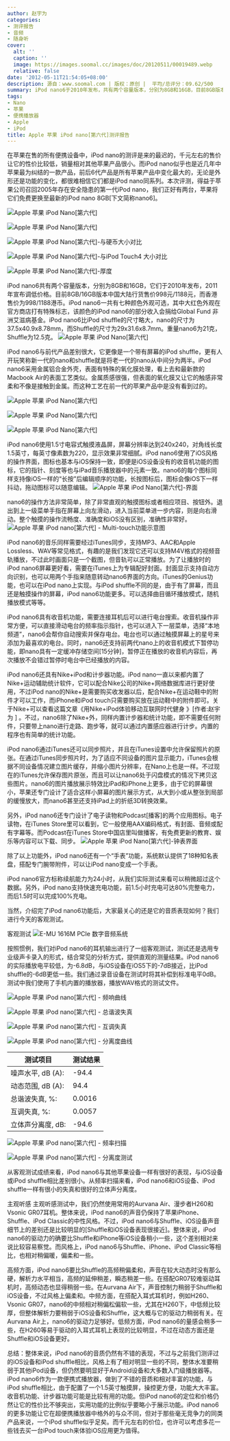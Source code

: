 ```yaml
---
author: 赵宇为
categories:
- 测评报告
- 音频
- 随身听
cover:
  alt: ''
  caption: ''
  image: https://images.soomal.cc/images/doc/20120511/00019489.webp
  relative: false
date: '2012-05-11T21:54:05+08:00'
description: 源自：www.soomal.com | 版权：原创 |  平均/总评分：09.62/500
summary: iPod nano6于2010年发布，共有两个容量版本，分别为8GB和16GB，目前8GB版本不到1000元。iPod nano6一共有七种颜色外观可选，外形比Shuffle略大，重量为21克。nano6有一块1.5寸电容触摸屏，有类似iOS的操作方式，具有收音机、计步器等功能，它的音质表现如何？
tags:
- Nano
- 苹果
- 便携播放器
- Apple
- iPod
title: Apple 苹果 iPod nano[第六代]测评报告
---
```


在苹果在售的所有便携设备中，iPod nano的测评是来的最迟的，千元左右的售价让它的性价比较低，销量相对其他苹果产品很小。而iPod nano似乎也是近几年中苹果最为纠结的一款产品，前后6代产品是所有苹果产品中变化最大的，无论是外形还是功能的变化，都很难相信它们都是iPod nano同系列。本次评测，得益于苹果公司召回2005年存在安全隐患的第一代iPod nano，我们正好有两台，苹果将它们免费更换至最新的iPod nano 8GB[下文简称nano6]。

![Apple 苹果 iPod Nano[第六代]](https://images.soomal.cc/images/doc/20120508/00019426.webp)




![Apple 苹果 iPod Nano[第六代]](https://images.soomal.cc/images/doc/20120508/00019427.webp)




![Apple 苹果 iPod Nano[第六代]-与硬币大小对比](https://images.soomal.cc/images/doc/20120508/00019428.webp)




![Apple 苹果 iPod Nano[第六代]-与iPod Touch4 大小对比](https://images.soomal.cc/images/doc/20120508/00019429.webp)




![Apple 苹果 iPod Nano[第六代]-厚度](https://images.soomal.cc/images/doc/20120508/00019430.webp)




iPod nano6共有两个容量版本，分别为8GB和16GB，它们于2010年发布，2011年宣布调低价格。目前8GB/16GB版本中国大陆行货售价998元/1188元，而香港售价为998/1188港币。iPod nano6一共有七种颜色外观可选，其中大红色外观在官方商店打有特殊标志，该颜色的iPod nano6的部分收入会捐给Global Fund 非洲艾滋病基金。iPod nano6比iPod shuffle的尺寸略大，nano的尺寸为37.5x40.9x8.78mm，而Shuffle的尺寸为29x31.6x8.7mm。重量nano6为21克，Shuffle为12.5克。
![Apple 苹果 iPod Nano[第六代]](https://images.soomal.cc/images/doc/20120511/00019489.webp)




iPod nano6与前代产品差别很大，它更像是一个带有屏幕的iPod shuffle，更有人开玩笑称新一代的nano和shuffle就是将老一代的nano从中间分为两半。iPod nano6采用金属铝合金外壳，表面有特殊的氧化膜处理，看上去和最新款的Macbook Air的表面工艺类似。金属质感很强，但表面的氧化膜又让它的触感非常柔和不像是接触到金属。而这种工艺在前一代的苹果产品中是没有看到过的。

![Apple 苹果 iPod Nano[第六代]](https://images.soomal.cc/images/doc/20120508/00019431.webp)




![Apple 苹果 iPod Nano[第六代]](https://images.soomal.cc/images/doc/20120508/00019432.webp)




![Apple 苹果 iPod Nano[第六代]](https://images.soomal.cc/images/doc/20120508/00019433.webp)




iPod nano6使用1.5寸电容式触摸液晶屏，屏幕分辨率达到240x240，对角线长度1.5英寸，每英寸像素数为220，显示效果非常细腻。iPod nano6使用了iOS风格的操作界面，图标也基本与iOS保持一致，即便是iOS设备没有的收音机功能的图标，它的指针、刻度等也与iPad音乐播放器中的元素一致。nano6的每个图标同样支持像iOS一样的“长按”后编辑顺序的功能，长按图标后，图标会像iOS下一样抖动，拖动图标可以随意编辑。
![Apple 苹果 iPod Nano[第六代]-界面](https://images.soomal.cc/images/doc/20120508/00019434.webp)




nano6的操作方法非常简单，除了非常直观的触摸图标或者相应项目、按钮外。退出到上一级菜单手指在屏幕上向左滑动，进入当前菜单进一步内容，则是向右滑动。整个触摸的操作流畅度、准确度和iOS没有区别，准确性非常好。
![Apple 苹果 iPod nano[第六代] - Multi-touch功能示意图](https://images.soomal.cc/images/doc/20120511/00019490.webp)




iPod nano6的音乐同样需要经过iTunes同步，支持MP3、AAC和Apple Lossless、WAV等常见格式，有趣的是我们发现它还可以支持M4V格式的视频音轨播放，不过此时画面只是一个截图，但音轨可以正常播放。为了让播放时的iPod nano6屏幕更好看，需要在iTunes上为专辑配好封面。封面显示支持自动方向识别，也可以用两个手指来随意转动nano6界面的方向。iTunes的Genius功能，也可以在iPod nano上实现。与iPod shuffle不同的是，由于有了屏幕，而且还是触摸操作的屏幕，iPod nano6功能更多。可以选择曲目循环播放模式，随机播放模式等等。

iPod nano6具有收音机功能，需要连接耳机后可以进行电台搜索。收音机操作非常方便，可以直接滑动电台的频率指示指针，也可以进入下一层菜单，选择“本地频道”，nano6会帮你自动搜索并保存电台。电台也可以通过触摸屏幕上的星号来添加为最喜欢的电台。同时，nano6还支持前两代nano上的收音机模式下暂停功能，即nano具有一定缓冲存储空间[15分钟]，暂停正在播放的收音机内容后，再次播放不会错过暂停时电台中已经播放的内容。

iPod nano6还具有Nike+iPod和计步器功能。iPod nano一直以来都内置了Nike+运动辅助统计软件，它可以配合Nike公司的Nike+网络数据库进行更好使用，不过iPod nano的Nike+是需要购买收发器以后，配合Nike+在运动鞋中的附件才可以工作，而iPhone和iPod touch只需要购买放在运动鞋中的附件即可。关于Nike+可以查看这篇文章《用Nike+iPod体验移动互联网时代健身 》[作者:赵宇为 ]
。不过，nano6除了Nike+外，同样内置计步器和统计功能，即不需要任何附件，只要带上nano进行走路、跑步等，就可以通过内置感应器进行计步。内置的程序也有简单的统计功能。

iPod nano6通过iTunes还可以同步照片，并且在iTunes设置中允许保留照片的原张。在通过iTunes同步照片时，为了适应不同设备的图片显示能力，iTunes会根据不同设备情况建立图片缓存，并缩小图片分辨率，在Nano上也是一样。不过现在的iTunes允许保存图片原张，而且可以让nano6处于闪盘模式的情况下拷贝这些图片。nano6的图片播放展示特效比iPad和iPhone上更多，由于它的屏幕很小，苹果还专门设计了适合这样小屏幕的图片展示方式，从大到小或从整张到局部的缓慢放大，而nano6甚至还支持iPad上的折纸3D转换效果。

另外，iPod nano6还专门设计了电子读物和Podcast[播客]的两个应用图标。电子读物，在iTunes Store里可以看到，它一般使用AAX编码格式，有封面、音频或配有字幕等。而Podcast在iTunes Store中国店里叫做播客，有免费更新的教育、娱乐等内容可以下载、同步。
![Apple 苹果 iPod Nano[第六代]-钟表界面](https://images.soomal.cc/images/doc/20120508/00019435.webp)




除了以上功能外，iPod nano6还有一个“手表”功能，系统默认提供了18种知名表盘，搭配专门腕带附件，可以让iPod nano变成一个手表。

iPod nano6官方标称续航能力为24小时，从我们实际测试来看可以稍微超过这个数据。另外，iPod nano支持快速充电功能，前1.5小时充电可达80%完整电力，而后1.5时可以完成100%充电。

当然，介绍完了iPod nano6功能后，大家最关心的还是它的音质表现如何？我们进行今天的客观测试。


客观测试
![E-MU 1616M PCIe 数字音频系统](https://images.soomal.cc/images/doc/20101204/00008507.webp)




按照惯例，我们对iPod nano6的耳机输出进行了一组客观测试，测试还是选用专业级声卡录入的形式，结合常见的分析方式，提供直观的测量结果。iPod nano6的实际播放电平较低，为-6.8dB，与iOS设备在iOS5下的-7dB接近，比iPod shuffle的-6dB更低一些。我们通过录音设备在测试时将其补偿到标准电平0dB。测试中我们使用了手机内置的播放器，播放WAV格式的测试文件。

![Apple 苹果 iPod nano[第六代] - 频响曲线](https://images.soomal.cc/images/doc/20120511/00019491.webp)




![Apple 苹果 iPod nano[第六代] - 总谐波失真](https://images.soomal.cc/images/doc/20120511/00019492.webp)




![Apple 苹果 iPod nano[第六代] - 互调失真](https://images.soomal.cc/images/doc/20120511/00019493.webp)




![Apple 苹果 iPod nano[第六代] - 分离度曲线](https://images.soomal.cc/images/doc/20120511/00019494.webp)





| 测试项目 | 测试结果 |
| --- | --- |
| 噪声水平, dB (A): | -94.4 |
| 动态范围, dB (A): | 94.4 |
| 总谐波失真, %: | 0.0016 |
| 互调失真, %: | 0.0057 |
| 立体声分离度, dB: | -94.6 |



![Apple 苹果 iPod nano[第六代] - 频率扫描](https://images.soomal.cc/images/doc/20120511/00019495.webp)




![Apple 苹果 iPod nano[第六代] - 分离度测试](https://images.soomal.cc/images/doc/20120511/00019496.webp)




从客观测试成绩来看，iPod nano6与其他苹果设备一样有很好的表现，与iOS设备或iPod shuffle相比差别很小。从频率扫描来看，iPod nano6和iOS设备、iPod shuffle一样有很小的失真和很好的立体声分离度。

主观听感
主观听感测试中，我们仍然使用常用的Aurvana Air、漫步者H260和Vsonic GR07耳机。整体来说，iPod nano6的声音仍保持了苹果iPhone、Shuffle、iPod Classic的中性风格。不过，iPod nano6与Shuffle、iOS设备声音细节上的差别还是比较明显的[Shuffle和iOS设备表现很接近]。整体来说，iPod nano6的驱动力的确要比Shuffle和iPhone等iOS设备稍小一些，这个差别相对来说比较容易察觉。而风格上，iPod nano6与Shuffle、iPhone、iPod Classic等相比，也相对稍偏暖，偏柔和一些。

高频方面，iPod nano6要比Shuffle的高频稍偏柔和，声音在较大动态时没有那么硬，解析力水平相当，高频的延伸稍差，瞬态稍差一些。在搭配GR07较难驱动耳机时，高频动态也显得稍弱一些。在Aurvana Air下，声音控制力稍弱于Shuffle和iOS设备，不过风格上偏柔和。中频方面，在搭配入耳式耳机时，例如H260、Vsonic GR07，nano6的中频相对稍偏松偏软一些，尤其在H260下，中低频比较厚，但整体解析力要稍弱于iOS设备和Shuffle，这大概与它的驱动力稍弱有关。在Aurvana Air上，nano6的驱动力足够好。低频方面，iPod nano6的量感会稍多一些，在H260等易于驱动的入耳式耳机上表现的比较明显，不过在动态方面还是Shuffle和iOS设备更好。

总结：整体来说，iPod nano6的音质仍然有不错的表现，不过与之前我们测评过的iOS设备和iPod shuffle相比，风格上有了相对明显一些的不同，整体水准要稍弱于其他iPod设备，但仍然要明显好于Android设备和大多数入门级播放器等。iPod nano6作为一款便携式播放器，做到了不错的音质和相对丰富的功能，与iPod shuffle相比，由于配置了一个1.5英寸触摸屏，操控更方便，功能大大丰富。收音机功能、计步器功能可能是比较有用的功能。但iPod nano6的定位和价格仍然让它的性价比不够突出，实用功能的比例似乎要略小于展示功能。iPod nano6的更多功能让它在超便携播放器中格外的与众不同，但对于那些毫无竞争力的同类产品来说，一个iPod shuffle似乎足矣。而千元左右的价位，也许可以考虑多花一些钱去买一台iPod touch来体验iOS应用更为值得。